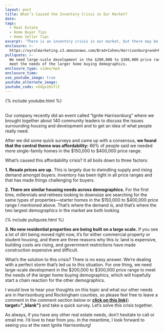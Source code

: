 ```yaml
---
layout: post
title: What’s Caused the Inventory Crisis in Our Market?
date:
tags:
  - Real Estate
  - Home Buyer Tips
  - Home Seller Tips
excerpt: 'There is an inventory crisis in our market, but there may be a solution.'
enclosure: >-
  https://vyralmarketing.s3.amazonaws.com/Brad+Cohen/Harrisonburg+and+Rockingham+County's+Inventory+Crisis.mp4
pullquote: >-
  We need large-scale development in the $200,000 to $300,000 price range to
  meet the needs of the larger home buying demographics.
enclosure_type: video/mp4
enclosure_time:
use_youtube_image: true
youtube_alternate_image:
youtube_code: vGdgx26sflI
---
```


{% include youtube.html %}

<br>Our company recently did an event called “Ignite Harrisonburg” where we brought together about 140 community leaders to discuss the issues surrounding housing and development and to get an idea of what people really need.&nbsp;

After we did some quick surveys and came up with a consensus, **we found that the central theme was affordability:** 66% of people said we needed more single-family homes in the $150,000 to $400,000 price range.&nbsp;

What’s caused this affordability crisis? It all boils down to three factors:

**1\. Resale prices are up.** This is largely due to dwindling supply and rising demand amongst buyers. Inventory has been tight in all price ranges and that has made things challenging for buyers.

**2\. There are similar housing needs across demographics.** For the first time, millennials and retirees looking to downsize are searching for the same types of properties—starter homes in the $150,000 to $400,000 price range I mentioned above. That’s where the demand is, and that’s where the two largest demographics in the market are both looking.

{% include pullquote.html %}

**3\. No new residential properties are being built on a large scale.** If you see a lot of dirt being moved right now, it’s for either commercial property or student housing, and there are three reasons why this is: land is expensive, building costs are rising, and government restrictions have made construction expensive and difficult.&nbsp;

What’s the solution to this crisis? There is no easy answer. We’re dealing with a perfect storm that’s led us to this situation. For one thing, we need large-scale development in the $200,000 to $300,000 price range to meet the needs of the larger home buying demographics, which will hopefully start a chain reaction for the other demographics.&nbsp;

I would love to hear your thoughts on this topic and what our other needs are in Harrisonburg and Rockingham counties, so please feel free to leave a comment in the comment section below or **[click on this link](https://www.surveymonkey.com/r/BYWLNG6){: target="_blank"}** and take a quick survey. Let’s solve this crisis together.&nbsp;

As always, if you have any other real estate needs, don’t hesitate to call or email me. I’d love to hear from you. In the meantime, I look forward to seeing you at the next Ignite Harrisonburg\!<br>&nbsp;